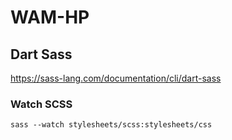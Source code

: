 # WAM-HP

## Dart Sass
https://sass-lang.com/documentation/cli/dart-sass

### Watch SCSS
`sass --watch stylesheets/scss:stylesheets/css`
